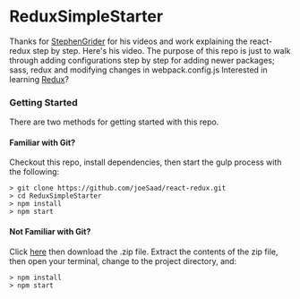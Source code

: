 # ReduxSimpleStarter

Thanks for [StephenGrider](https://github.com/StephenGrider/) for his videos and work explaining the react-redux step by step. Here's his video. The purpose of this repo is just to walk through adding configurations step by step for adding newer packages; sass, redux and modifying changes in webpack.config.js 
Interested in learning [Redux](https://www.udemy.com/react-redux/)?

### Getting Started

There are two methods for getting started with this repo.

#### Familiar with Git?
Checkout this repo, install dependencies, then start the gulp process with the following:

```
> git clone https://github.com/joeSaad/react-redux.git
> cd ReduxSimpleStarter
> npm install
> npm start
```

#### Not Familiar with Git?
Click [here](https://github.com/StephenGrider/ReactStarter/releases) then download the .zip file.  Extract the contents of the zip file, then open your terminal, change to the project directory, and:

```
> npm install
> npm start
```
